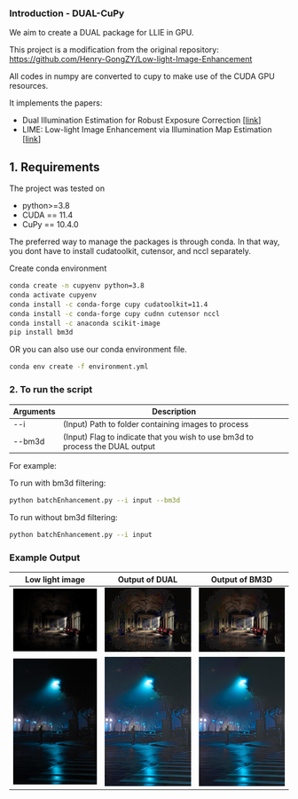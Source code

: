 ### Introduction - DUAL-CuPy

We aim to create a DUAL package for LLIE in GPU. 

This project is a modification from the original repository: 
https://github.com/Henry-GongZY/Low-light-Image-Enhancement

All codes in numpy are converted to cupy to make use of the CUDA GPU resources. 

It implements the papers:

 * Dual Illumination Estimation for Robust Exposure Correction [[link](https://arxiv.org/pdf/1910.13688.pdf)]
 * LIME: Low-light Image Enhancement via Illumination Map Estimation [[link](https://ieeexplore.ieee.org/document/7782813)]


## 1. Requirements

The project was tested on 
* python>=3.8
* CUDA == 11.4
* CuPy == 10.4.0

The preferred way to manage the packages is through conda. In that way, you dont have to install cudatoolkit, cutensor, and nccl separately. 

Create conda environment 

```bash
conda create -n cupyenv python=3.8 
conda activate cupyenv
conda install -c conda-forge cupy cudatoolkit=11.4
conda install -c conda-forge cupy cudnn cutensor nccl
conda install -c anaconda scikit-image
pip install bm3d

```

OR you can also use our conda environment file. 

```bash
conda env create -f environment.yml
```


### 2. To run the script 

| Arguments        | Description |  
| ------------- | ------------- |
| --i        | (Input) Path to folder containing images to process |  
| --bm3d        | (Input) Flag to indicate that you wish to use bm3d to process the DUAL output |  


For example:

To run with bm3d filtering:

```bash
python batchEnhancement.py --i input --bm3d
```

To run without bm3d filtering:

```bash
python batchEnhancement.py --i input
```

### Example Output

| Low light image  | Output of DUAL  | Output of BM3D |
|:-------------------------:|:-------------------------:|:-------------------------:|
| ![](pics/1.jpg)  | ![](pics/dual_1.jpg)  | ![](pics/dual_bm3d_1.jpg)
| ![](pics/2.jpg) | ![](pics/dual_2.jpg) |  ![](pics/dual_bm3d_2.jpg)



